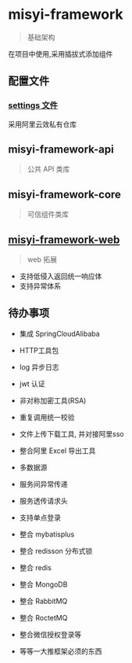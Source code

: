 # misyi-framework 
> 基础架构

在项目中使用,采用插拔式添加组件

## 配置文件

### [settings 文件](./file/settings.xml)

采用阿里云效私有仓库

## misyi-framework-api

> 公共 API 类库

## misyi-framework-core

> 可信组件类库

## [misyi-framework-web](./document/framework-web.md)

> web 拓展 

- 支持低侵入返回统一响应体
- 支持异常体系


## 待办事项

- 集成 SpringCloudAlibaba
- HTTP工具包
- log 异步日志
- jwt 认证
- 非对称加密工具(RSA)
- 重复调用统一校验
- 文件上传下载工具, 并对接阿里sso
- 整合阿里 Excel 导出工具
- 多数据源
- 服务间异常传递
- 服务透传请求头
- 支持单点登录
- 整合 mybatisplus
- 整合 redisson 分布式锁
- 整合 redis
- 整合 MongoDB
- 整合 RabbitMQ
- 整合 RoctetMQ
- 整合微信授权登录等

- 等等一大推框架必须的东西